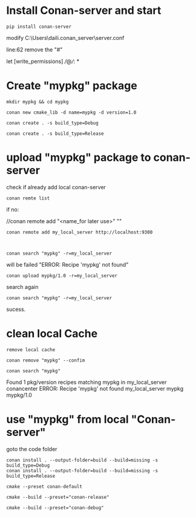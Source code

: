 
# Install Conan-server  and start

    pip install conan-server


modify C:\Users\daili\.conan_server\server.conf

line:62  remove the "#"  

let 
[write_permissions]
*/*@*/*: *

# Create "mypkg" package

    mkdir mypkg && cd mypkg

    conan new cmake_lib -d name=mypkg -d version=1.0

    conan create . -s build_type=Debug

    conan create . -s build_type=Release



# upload "mypkg" package to conan-server

check if already add local conan-server


    conan remte list


if no:

//conan remote add "<name_for later use>" "<remote conan Server URL>"

    conan remote add my_local_server http://localhost:9300



    conan search "mypkg" -r=my_local_server

will be failed "ERROR: Recipe 'mypkg' not found"

    conan upload mypkg/1.0 -r=my_local_server

search again

    conan search "mypkg" -r=my_local_server

sucess.


# clean local Cache

    remove local cache

    conan remove "mypkg" --confim

    conan search "mypkg"

Found 1 pkg/version recipes matching mypkg in my_local_server
conancenter
  ERROR: Recipe 'mypkg' not found
my_local_server
  mypkg
    mypkg/1.0
	
	

# use "mypkg" from local "Conan-server"	

goto the code folder

    conan install . --output-folder=build --build=missing -s build_type=Debug
    conan install . --output-folder=build --build=missing -s build_type=Release

    cmake --preset conan-default

    cmake --build --preset="conan-release"
    
    cmake --build --preset="conan-debug"


